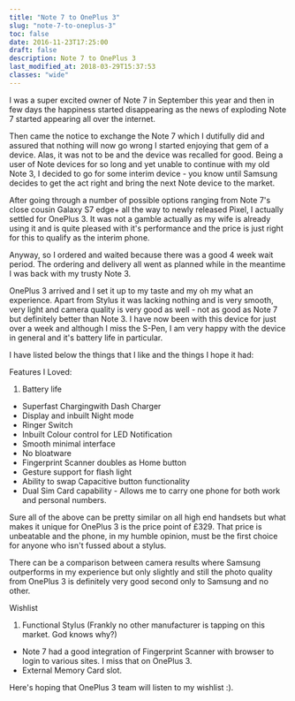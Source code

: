 ```yaml
---
title: "Note 7 to OnePlus 3"
slug: "note-7-to-oneplus-3"
toc: false
date: 2016-11-23T17:25:00
draft: false
description: Note 7 to OnePlus 3
last_modified_at: 2018-03-29T15:37:53
classes: "wide"
---
```


I was a super excited owner of Note 7 in September this year and then in few
days the happiness started disappearing as the news of exploding Note 7 started
appearing all over the internet.

Then came the notice to exchange the Note 7 which I dutifully did and assured
that nothing will now go wrong I started enjoying that gem of a device. Alas, it
was not to be and the device was recalled for good. Being a user of Note devices
for so long and yet unable to continue with my old Note 3, I decided to go for
some interim device - you know until Samsung decides to get the act right and
bring the next Note device to the market.

After going through a number of possible options ranging from Note 7's close
cousin Galaxy S7 edge+ all the way to newly released Pixel, I actually settled
for OnePlus 3. It was not a gamble actually as my wife is already using it and
is quite pleased with it's performance and the price is just right for this to
qualify as the interim phone.

Anyway, so I ordered and waited because there was a good 4 week wait period. The
ordering and delivery all went as planned while in the meantime I was back with
my trusty Note 3.

OnePlus 3 arrived and I set it up to my taste and my oh my what an experience.
Apart from Stylus it was lacking nothing and is very smooth, very light and
camera quality is very good as well - not as good as Note 7 but definitely
better than Note 3. I have now been with this device for just over a week and
although I miss the S-Pen, I am very happy with the device in general and it's
battery life in particular.

I have listed below the things that I like and the things I hope it had:

Features I Loved:

 1. Battery life

 * Superfast Chargingwith Dash Charger
 * Display and inbuilt Night mode
 * Ringer Switch
 * Inbuilt Colour control for LED Notification
 * Smooth minimal interface
 * No bloatware
 * Fingerprint Scanner doubles as Home button
 * Gesture support for flash light
 * Ability to swap Capacitive button functionality
 * Dual Sim Card capability - Allows me to carry one phone for both work and
   personal numbers.

Sure all of the above can be pretty similar on all high end handsets but what
makes it unique for OnePlus 3 is the price point of £329. That price is
unbeatable and the phone, in my humble opinion, must be the first choice for
anyone who isn't fussed about a stylus.

There can be a comparison between camera results where Samsung outperforms in my
experience but only slightly and still the photo quality from OnePlus 3 is
definitely very good second only to Samsung and no other.

Wishlist

 1. Functional Stylus (Frankly no other manufacturer is tapping on this market.
    God knows why?)

 * Note 7 had a good integration of Fingerprint Scanner with browser to login to
   various sites. I miss that on OnePlus 3.
 * External Memory Card slot.

Here's hoping that OnePlus 3 team will listen to my wishlist :).